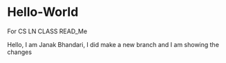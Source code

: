# Hello-World
For CS LN CLASS
READ_Me

Hello, I am Janak Bhandari, I did make a new branch and I am showing the changes
